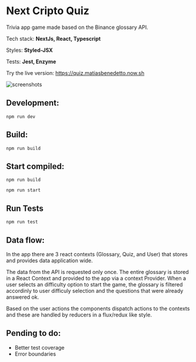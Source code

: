 # Next Cripto Quiz
Trivia app game made based on the Binance glossary API.

Tech stack: **NextJs, React, Typescript**

Styles: **Styled-JSX**

Tests: **Jest, Enzyme**


Try the live version:
https://quiz.matiasbenedetto.now.sh

![screenshots](https://user-images.githubusercontent.com/1310626/77369279-f3903100-6d3c-11ea-9994-62b1bc06244b.png)

## Development:
`npm run dev`

## Build:
`npm run build`

## Start compiled:
`npm run build`

`npm run start`

## Run Tests
`npm run test`

## Data flow:
In the app there are 3 react contexts (Glossary, Quiz, and User) that stores and provides data application wide.

The data from the API is requested only once. The entire glossary is stored in a React Context and provided to the app via a context Provider.
When a user selects an difficulty option to start the game, the glossary is filtered accordinly to user difficuly selection and the questions that were already answered ok.

Based on the user actions the components dispatch actions to the contexts and these are handled by reducers in a flux/redux like style.

## Pending to do:
- Better test coverage
- Error boundaries
